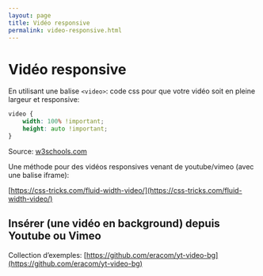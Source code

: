 ```yaml
---
layout: page
title: Vidéo responsive
permalink: video-responsive.html
---
```


# Vidéo responsive

En utilisant une balise `<video>`: code css pour que votre vidéo soit en pleine largeur et responsive: 

```css
video {
	width: 100% !important;
	height: auto !important;
}
```

Source: [w3schools.com](https://www.w3schools.com/css/css_rwd_videos.asp)

Une méthode pour des vidéos responsives venant de youtube/vimeo (avec une balise iframe):

[https://css-tricks.com/fluid-width-video/](https://css-tricks.com/fluid-width-video/)

## Insérer (une vidéo en background) depuis Youtube ou Vimeo

Collection d’exemples: [https://github.com/eracom/yt-video-bg](https://github.com/eracom/yt-video-bg)

